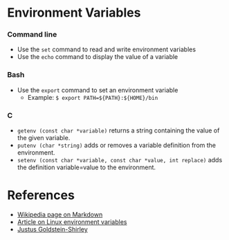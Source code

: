 Environment Variables
=====================

### Command line

  * Use the `set` command to read and write environment variables
  * Use the `echo` command to display the value of a variable

### Bash

  * Use the `export` command to set an environment variable
    * Example: `$ export PATH=${PATH}:${HOME}/bin`

### C

  * `getenv (const char *variable)` returns a string containing the value of the given variable.
  * `putenv (char *string)` adds or removes a variable definition from the environment.
  * `setenv (const char *variable, const char *value, int replace)` adds the definition variable=value to the environment.

References
==========

  * [Wikipedia page on Markdown](http://en.wikipedia.org/wiki/Markdown)
  * [Article on Linux environment variables](http://www.cyberciti.biz/faq/set-environment-variable-linux/)
  * [Justus Goldstein-Shirley](https://github.com/Grinnell-CSC282/hw2-2014S/blob/master/submissions/goldstei4.md)
